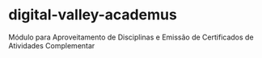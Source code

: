 # digital-valley-academus
Módulo para Aproveitamento de Disciplinas e Emissão de Certificados de Atividades Complementar
